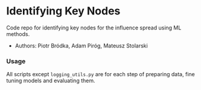 # Identifying Key Nodes 

Code repo for identifying key nodes for the influence spread using ML methods.

* Authors: Piotr Bródka, Adam Piróg, Mateusz Stolarski

### Usage

All scripts except `logging_utils.py` are for each step of preparing data, fine tuning models and evaluating them.
